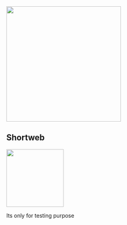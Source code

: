 <img src="https://telegra.ph/file/1baffc6fef8a502c35c55.jpg" width="300">

## Shortweb


<a href="https://ashitbolte.github.io/shortweb/"><img src="https://telegra.ph/file/02885d51984febca9d3b7.jpg" width="150"></a>

Its only for testing purpose

